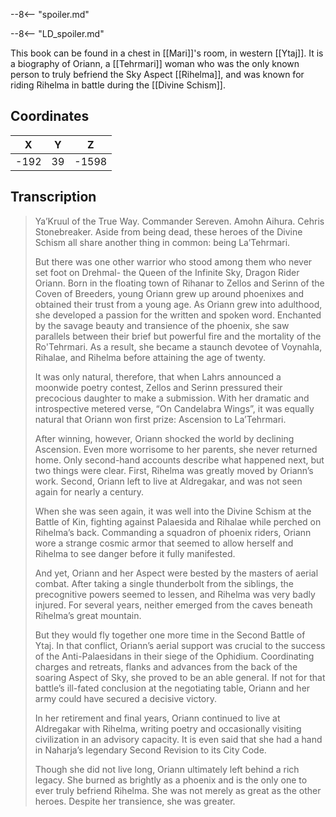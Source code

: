 

--8<-- "spoiler.md"

--8<-- "LD_spoiler.md"

This book can be found in a chest in [[Mari]]'s room, in western [[Ytaj]]. It is a biography of Oriann, a [[Tehrmari]] woman who was the only known person to truly befriend the Sky Aspect [[Rihelma]], and was known for riding Rihelma in battle during the [[Divine Schism]].

## Coordinates
| **X** | **Y** | **Z** |
| :---: | :---: | :---: |
| -192  |  39   | -1598 |

## Transcription
> Ya’Kruul of the True Way. Commander Sereven. Amohn Aihura. Cehris Stonebreaker. Aside from being dead, these heroes of the Divine Schism all share another thing in common: being La’Tehrmari.
>
> But there was one other warrior who stood among them who never set foot on Drehmal- the Queen of the Infinite Sky, Dragon Rider Oriann. Born in the floating town of Rihanar to Zellos and Serinn of the Coven of Breeders, young Oriann grew up around phoenixes and obtained their trust from a young age. As Oriann grew into adulthood, she developed a passion for the written and spoken word. Enchanted by the savage beauty and transience of the phoenix, she saw parallels between their brief but powerful fire and the mortality of the Ro'Tehrmari. As a result, she became a staunch devotee of Voynahla, Rihalae, and Rihelma before attaining the age of twenty.
>
> It was only natural, therefore, that when Lahrs announced a moonwide poetry contest, Zellos and Serinn pressured their precocious daughter to make a submission. With her dramatic and introspective metered verse, “On Candelabra Wings”, it was equally natural that Oriann won first prize: Ascension to La’Tehrmari.
>
> After winning, however, Oriann shocked the world by declining Ascension. Even more worrisome to her parents, she never returned home. Only second-hand accounts describe what happened next, but two things were clear. First, Rihelma was greatly moved by Oriann’s work. Second, Oriann left to live at Aldregakar, and was not seen again for nearly a century.
>
> When she was seen again, it was well into the Divine Schism at the Battle of Kin, fighting against Palaesida and Rihalae while perched on Rihelma’s back. Commanding a squadron of phoenix riders, Oriann wore a strange cosmic armor that seemed to allow herself and Rihelma to see danger before it fully manifested.
>
> And yet, Oriann and her Aspect were bested by the masters of aerial combat. After taking a single thunderbolt from the siblings, the precognitive powers seemed to lessen, and Rihelma was very badly injured. For several years, neither emerged from the caves beneath Rihelma’s great mountain.
>
> But they would fly together one more time in the Second Battle of Ytaj. In that conflict, Oriann’s aerial support was crucial to the success of the Anti-Palaesidans in their siege of the Ophidium. Coordinating charges and retreats, flanks and advances from the back of the soaring Aspect of Sky, she proved to be an able general. If not for that battle’s ill-fated conclusion at the negotiating table, Oriann and her army could have secured a decisive victory.
>
> In her retirement and final years, Oriann continued to live at Aldregakar with Rihelma, writing poetry and occasionally visiting civilization in an advisory capacity. It is even said that she had a hand in Naharja’s legendary Second Revision to its City Code.
>
> Though she did not live long, Oriann ultimately left behind a rich legacy. She burned as brightly as a phoenix and is the only one to ever truly befriend Rihelma. She was not merely as great as the other heroes. Despite her transience, she was greater.

